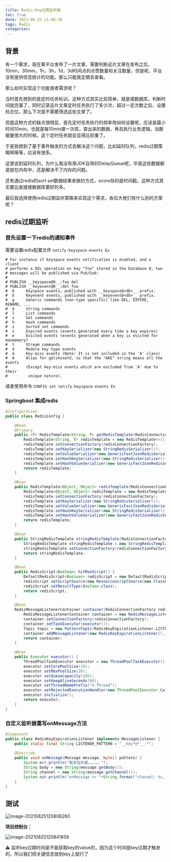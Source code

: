 ```yaml
---
title: Redis-Key过期监听器
toc: true
date: 2021-08-25 11:40:30
tags: Redis
categories:
---
```




## 背景

有一个需求，我在某平台发布了一片文章，需要判断这片文章在发布之后，10min，30min，1h，3h，1d，3d时间点的点赞数量和关注数量，但是呢，平台没有提供信息统计的功能，那么只能我定期去查看。

那么如何实现这个功能或者需求呢？

当时首先想到的是定时任务轮训，这种方式其实比较简单，就是搂数据库，判断时间就完事了，同时记录这片文章定时任务执行了多少次，超过一定次数之后，设置标志位，那么下次就不需要筛选这些文章了。

但是这种方式的缺点很明显，首先定时任务执行的频率改如何设置呢，应该是最小时间10min。也就是每10min搂一次库，查出来的数据，再去执行业务逻辑。当数据量很大的时候，这个定时任务就会显得比较重了。

于是我想到了基于事件触发的方式去解决这个问题，比如延时队列，redis过期策略啊等等，应该有很多。

这里说到延时队列，为什么我没有用JDK自带的DelayQueue呢，毕竟这些数据都是放在内存中，还是解决不了内存的问题。

还有通过redis的sort set数据结果来做的方式，score存的是时间戳，这种方式其实要比直接搂数据库要好的多。

最后我选择使用redis过期监听策略来实现这个需求，各位大佬们有什么别的方案呢？

## redis过期监听

### 首先设置一下redis的通知事件

需要设置redis配置文件 `notify-keyspace-events Ex`

```shell
# For instance if keyspace events notification is enabled, and a client
# performs a DEL operation on key "foo" stored in the Database 0, two
# messages will be published via Pub/Sub:
#
# PUBLISH __keyspace@0__:foo del
# PUBLISH __keyevent@0__:del foo
#  K     Keyspace events, published with __keyspace@<db>__ prefix.
#  E     Keyevent events, published with __keyevent@<db>__ prefix.
#  g     Generic commands (non-type specific) like DEL, EXPIRE, RENAME, ...
#  $     String commands
#  l     List commands
#  s     Set commands
#  h     Hash commands
#  z     Sorted set commands
#  x     Expired events (events generated every time a key expires)
#  e     Evicted events (events generated when a key is evicted for maxmemory)
#  t     Stream commands
#  d     Module key type events
#  m     Key-miss events (Note: It is not included in the 'A' class)
#  A     Alias for g$lshzxetd, so that the "AKE" string means all the events
#        (Except key-miss events which are excluded from 'A' due to their
#         unique nature).
```

或者使用命令 `CONFIG set notify-keyspace-events Ex`

### Springboot 集成redis

```java
@Configuration
public class RedisConfig {

    @Bean
    @Primary
    public <T> RedisTemplate<String, T> getRedisTemplate(RedisConnectionFactory redisConnectionFactory) {
        RedisTemplate<String, T> redisTemplate = new RedisTemplate<>();
        redisTemplate.setConnectionFactory(redisConnectionFactory);
        redisTemplate.setKeySerializer(new StringRedisSerializer());
        redisTemplate.setValueSerializer(new GenericFastJsonRedisSerializer());
        redisTemplate.setHashKeySerializer(new StringRedisSerializer());
        redisTemplate.setHashValueSerializer(new GenericFastJsonRedisSerializer());
        return redisTemplate;
    }

    @Bean
    public RedisTemplate<Object, Object> redisTemplate(RedisConnectionFactory redisConnectionFactory) {
        RedisTemplate<Object, Object> redisTemplate = new RedisTemplate<>();
        redisTemplate.setConnectionFactory(redisConnectionFactory);
        redisTemplate.setKeySerializer(new StringRedisSerializer());
        redisTemplate.setValueSerializer(new GenericFastJsonRedisSerializer());
        redisTemplate.setHashKeySerializer(new StringRedisSerializer());
        redisTemplate.setHashValueSerializer(new GenericFastJsonRedisSerializer());
        return redisTemplate;
    }

    @Bean
    public StringRedisTemplate stringRedisTemplate(RedisConnectionFactory redisConnectionFactory) {
        StringRedisTemplate stringRedisTemplate = new StringRedisTemplate();
        stringRedisTemplate.setConnectionFactory(redisConnectionFactory);
        return stringRedisTemplate;
    }

    @Bean
    public RedisScript<Boolean> hitMaxScript() {
        DefaultRedisScript<Boolean> redisScript = new DefaultRedisScript<>();
        redisScript.setScriptSource(new ResourceScriptSource(new ClassPathResource("scripts/hitmax.lua")));
        redisScript.setResultType(Boolean.class);
        return redisScript;
    }

    @Bean
    RedisMessageListenerContainer container(RedisConnectionFactory redisConnectionFactory) {
        RedisMessageListenerContainer container = new RedisMessageListenerContainer();
        container.setConnectionFactory(redisConnectionFactory);
        container.setTaskExecutor(executor());
        Topic topic = new PatternTopic(RedisKeyExpirationListener.LISTENER_PATTERN);
        container.addMessageListener(new RedisKeyExpirationListener(), topic);
        return container;
    }

    @Bean
    public Executor executor() {
        ThreadPoolTaskExecutor executor = new ThreadPoolTaskExecutor();
        executor.setCorePoolSize(10);
        executor.setMaxPoolSize(20);
        executor.setQueueCapacity(100);
        executor.setKeepAliveSeconds(60);
        executor.setThreadNamePrefix("V-Thread");
        executor.setRejectedExecutionHandler(new ThreadPoolExecutor.CallerRunsPolicy());
        executor.initialize();
        return executor;
    }
}
```

### 自定义监听器重写onMessage方法

```java
@Component
public class RedisKeyExpirationListener implements MessageListener {
    public static final String LISTENER_PATTERN = "__key*@*__:*";
    
    @Override
    public void onMessage(Message message, byte[] pattern) {
        System.err.println("触发监听器。。。。。。");
        String body = new String(message.getBody());
        String channel = new String(message.getChannel());
        System.out.println("onMessage >> "+String.format("channel: %s, body: %s, bytes: %s",channel,body,new String(pattern)));
    }
}
```

## 测试

![image-20210825120806260](https://xcu-oss.oss-cn-beijing.aliyuncs.com/image/gao/image-20210825120806260.png)

**项目控制台：**

![image-20210825120841859](https://xcu-oss.oss-cn-beijing.aliyuncs.com/image/gao/image-20210825120841859.png)



⚠️ 监听key过期时间是不能获取key的value的，因为这个时间是key过期才触发的，所以我们把关键信息放到key上就行了

